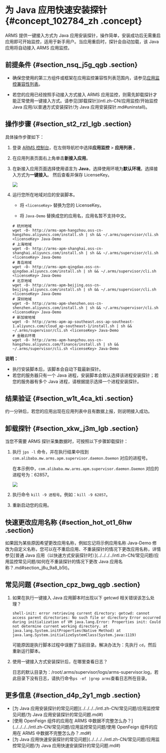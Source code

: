 # 为 Java 应用快速安装探针 {#concept_102784_zh .concept}

ARMS 提供一键接入方式为 Java 应用安装探针，操作简单，安装成功后无需重启应用即可开始监控，适用于新手用户。当应用重启时，探针会自动加载，该 Java 应用将自动接入 ARMS 应用监控。

## 前提条件 {#section_nsq_j5g_qgb .section}

-   确保您使用的第三方组件或框架在应用监控兼容性列表范围内，请参见[应用监控兼容性列表](intl.zh-CN/应用监控/参考信息/应用监控兼容性列表.md#)。

-   若您的应用已经按照手动接入方式接入 ARMS 应用监控，则需先卸载探针才能正常使用一键接入方式。请参见[卸载探针](intl.zh-CN/应用监控/开始监控 Java 应用/以普通方式安装探针/为 Java 应用安装探针.md#uninstall)。

## 操作步骤 {#section_st2_rzl_lgb .section}

具体操作步骤如下：

1.  登录 [ARMS 控制台](https://arms-ap-southeast-1.console.aliyun.com/#/home)，在左侧导航栏中选择**应用监控** \> **应用列表** 。
2.  在应用列表页面右上角单击**新接入应用**。
3.  在新接入应用页面选择使用语言为 **Java**，选择使用环境为**默认环境**，选择接入方式为**一键接入**。 然后查看并保存 LicenseKey。

    ![](http://static-aliyun-doc.oss-cn-hangzhou.aliyuncs.com/assets/img/152233/156750358144367_zh-CN.png)

4.  运行您所在地域对应的安装脚本。

    -   将 `<licenseKey>` 替换为您的 LicenseKey。

    -   将 `Java-Demo` 替换成您的应用名，应用名暂不支持中文。

    ``` {#codeblock_e0k_zh6_8rv}
    # 杭州地域
    wget -O- http://arms-apm-hangzhou.oss-cn-hangzhou.aliyuncs.com/install.sh | sh && ~/.arms/supervisor/cli.sh <licenseKey> Java-Demo
    # 上海地域
    wget -O- http://arms-apm-shanghai.oss-cn-shanghai.aliyuncs.com/install.sh | sh && ~/.arms/supervisor/cli.sh <licenseKey> Java-Demo
    # 青岛地域
    wget -O- http://arms-apm-qingdao.oss-cn-qingdao.aliyuncs.com/install.sh | sh && ~/.arms/supervisor/cli.sh <licenseKey> Java-Demo
    # 北京地域
    wget -O- http://arms-apm-beijing.oss-cn-beijing.aliyuncs.com/install.sh | sh && ~/.arms/supervisor/cli.sh <licenseKey> Java-Demo
    # 深圳地域
    wget -O- http://arms-apm-shenzhen.oss-cn-shenzhen.aliyuncs.com/install.sh | sh && ~/.arms/supervisor/cli.sh <licenseKey> Java-Demo
    # 新加坡地域
    wget -O- http://arms-apm-ap-southeast.oss-ap-southeast-1.aliyuncs.com/cloud_ap-southeast-1/install.sh | sh && ~/.arms/supervisor/cli.sh <licenseKey> Java-Demo
    # 金融云环境
    wget -O- http://arms-apm-hangzhou.oss-cn-hangzhou.aliyuncs.com/finance/install.sh | sh && ~/.arms/supervisor/cli.sh <licenseKey> Java-Demo
    ```


**说明：** 

-   执行安装脚本后，该脚本会自动下载最新探针。
-   若您的服务器只有一个 Java 进程，安装脚本会默认选择该进程安装探针；若您的服务器有多个 Java 进程，请根据提示选择一个进程安装探针。

## 结果验证 {#section_w1t_4ca_kti .section}

约一分钟后，若您的应用出现在应用列表中且有数据上报，则说明接入成功。

## 卸载探针 {#section_xkw_j3m_lgb .section}

当您不需要 ARMS 探针采集数据时，可按照以下步骤卸载探针：

1.  执行 `jps -l` 命令，并在执行结果中找到 `com.alibaba.mw.arms.apm.supervisor.daemon.Daemon` 对应的进程号。

    在本示例中，`com.alibaba.mw.arms.apm.supervisor.daemon.Daemon` 对应的进程号为：62857。

    ![](http://static-aliyun-doc.oss-cn-hangzhou.aliyuncs.com/assets/img/152233/156750358143111_zh-CN.png)

2.  执行命令 `kill -9 进程号`。例如：`kill -9 62857`。
3.  重新启动您的应用。

## 快速更改应用名称 {#section_hot_ot1_6hw .section}

如果因为某些原因希望更改应用名称，例如忘记将示例应用名称 Java-Demo 修改为自定义名称，您可以在不重启应用、不重装探针的情况下更改应用名称，详情参见[普通 Java 应用（以快速方式安装探针时）](../../../../intl.zh-CN/常见问题/应用监控常见问题/如何在不重装探针的情况下更改 Java 应用名称？.md#section_j8u_9a8_b5t)。

## 常见问题 {#section_cpz_bwg_qgb .section}

1.  如果在执行一键接入 Java 应用脚本时出现以下 getcwd 相关错误该怎么处理？

    ``` {#codeblock_i3b_z7v_5k2}
    shell-init: error retrieving current directory: getcwd: cannot access parent directories: No such file or directory Error occurred during initialization of VM java.lang.Error: Properties init: Could not determine current working directory. at java.lang.System.initProperties(Native Method) at java.lang.System.initializeSystemClass(System.java:1119)
    ```

    可能原因是执行脚本过程中误删了当前目录。解决办法为：先执行 `cd`，然后重新运行脚本。

2.  使用一键接入方式安装探针后，在哪里查看日志？

    日志的默认目录为：/root/.arms/supervisor/logs/arms-supervisor.log，若此目录下没有日志，请执行命令`ps -ef |grep arms`查看日志所在目录。


## 更多信息 {#section_d4p_2y1_mgb .section}

-   [为 Java 应用安装探针的常见问题](../../../../intl.zh-CN/常见问题/应用监控常见问题/为 Java 应用安装探针的常见问题.md#)
-   [使用 OpenFeign 组件的应用在 ARMS 中数据不完整怎么办？](../../../../intl.zh-CN/常见问题/应用监控常见问题/使用 OpenFeign 组件的应用在 ARMS 中数据不完整怎么办？.md#)
-   [为 Java 应用快速安装探针的常见问题](../../../../intl.zh-CN/常见问题/应用监控常见问题/为 Java 应用快速安装探针的常见问题.md#)

